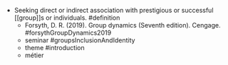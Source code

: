 - Seeking direct or indirect association with prestigious or successful [[group]]s or individuals. #definition
	- Forsyth, D. R. (2019). Group dynamics (Seventh edition). Cengage. #forsythGroupDynamics2019
	- seminar #groupsInclusionAndIdentity
	- theme #introduction
	- métier